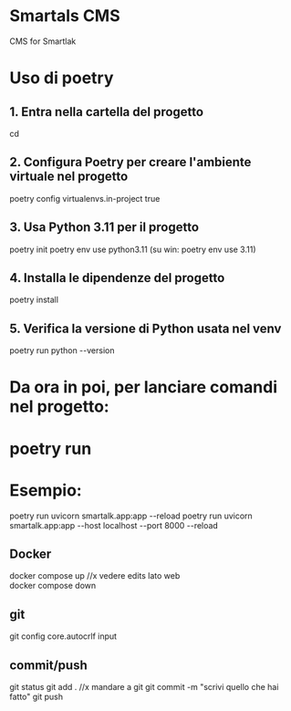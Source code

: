 # Smartals CMS
CMS for Smartlak

# Uso di poetry

## 1. Entra nella cartella del progetto
cd <nome-cartella-progetto>

## 2. Configura Poetry per creare l'ambiente virtuale nel progetto
poetry config virtualenvs.in-project true

## 3. Usa Python 3.11 per il progetto
poetry init
poetry env use python3.11
(su win: poetry env use 3.11)

## 4. Installa le dipendenze del progetto
poetry install

## 5. Verifica la versione di Python usata nel venv
poetry run python --version

# Da ora in poi, per lanciare comandi nel progetto:
#   poetry run <comando>
# Esempio:
poetry run uvicorn smartalk.app:app --reload
poetry run uvicorn smartalk.app:app --host localhost --port 8000 --reload

## Docker

docker compose up //x vedere edits lato web  
docker compose down

## git
git config core.autocrlf input

## commit/push

git status
git add . //x mandare a git
git commit -m "scrivi quello che hai fatto"
git push